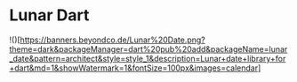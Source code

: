 # Lunar Dart

!()[https://banners.beyondco.de/Lunar%20Date.png?theme=dark&packageManager=dart%20pub%20add&packageName=lunar_date&pattern=architect&style=style_1&description=Lunar+date+library+for+dart&md=1&showWatermark=1&fontSize=100px&images=calendar]